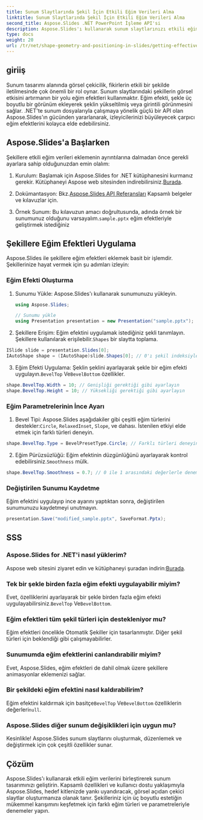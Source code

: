```yaml
---
title: Sunum Slaytlarında Şekil İçin Etkili Eğim Verileri Alma
linktitle: Sunum Slaytlarında Şekil İçin Etkili Eğim Verileri Alma
second_title: Aspose.Slides .NET PowerPoint İşleme API'si
description: Aspose.Slides'ı kullanarak sunum slaytlarınızı etkili eğim verileriyle nasıl geliştireceğinizi öğrenin. Adım adım talimatlar ve örnek kod içeren kapsamlı bir kılavuz.
type: docs
weight: 20
url: /tr/net/shape-geometry-and-positioning-in-slides/getting-effective-bevel-data/
---
```


## giriiş

Sunum tasarımı alanında görsel çekicilik, fikirlerin etkili bir şekilde iletilmesinde çok önemli bir rol oynar. Sunum slaytlarındaki şekillerin görsel etkisini artırmanın bir yolu eğim efektleri kullanmaktır. Eğim efekti, şekle üç boyutlu bir görünüm ekleyerek şeklin yükseltilmiş veya girintili görünmesini sağlar. .NET'te sunum dosyalarıyla çalışmaya yönelik güçlü bir API olan Aspose.Slides'ın gücünden yararlanarak, izleyicilerinizi büyüleyecek çarpıcı eğim efektlerini kolayca elde edebilirsiniz.

## Aspose.Slides'a Başlarken

Şekillere etkili eğim verileri eklemenin ayrıntılarına dalmadan önce gerekli ayarlara sahip olduğunuzdan emin olalım:

1.  Kurulum: Başlamak için Aspose.Slides for .NET kütüphanesini kurmanız gerekir. Kütüphaneyi Aspose web sitesinden indirebilirsiniz.[Burada](https://releases.aspose.com/slides/net/).

2.  Dokümantasyon: Bkz.[Aspose.Slides API Referansları](https://reference.aspose.com/slides/net/) Kapsamlı belgeler ve kılavuzlar için.

3.  Örnek Sunum: Bu kılavuzun amacı doğrultusunda, adında örnek bir sunumunuz olduğunu varsayalım.`sample.pptx` eğim efektleriyle geliştirmek istediğiniz

## Şekillere Eğim Efektleri Uygulama

Aspose.Slides ile şekillere eğim efektleri eklemek basit bir işlemdir. Şekillerinize hayat vermek için şu adımları izleyin:

### Eğim Efekti Oluşturma

1. Sunumu Yükle: Aspose.Slides'ı kullanarak sunumunuzu yükleyin.
   
   ```csharp
   using Aspose.Slides;
   
   // Sunumu yükle
   using Presentation presentation = new Presentation("sample.pptx");
   ```

2.  Şekillere Erişim: Eğim efektini uygulamak istediğiniz şekli tanımlayın. Şekillere kullanılarak erişilebilir.`Shapes` bir slaytta toplama.

   ```csharp
   ISlide slide = presentation.Slides[0];
   IAutoShape shape = (IAutoShape)slide.Shapes[0]; // 0'ı şekil indeksiyle değiştirin
   ```

3.  Eğim Efekti Uygulama: Şeklin şeklini ayarlayarak şekle bir eğim efekti uygulayın.`BevelTop` Ve`BevelBottom` özellikler.

   ```csharp
   shape.BevelTop.Width = 10; // Genişliği gerektiği gibi ayarlayın
   shape.BevelTop.Height = 10; // Yüksekliği gerektiği gibi ayarlayın
   ```

### Eğim Parametrelerinin İnce Ayarı

1.  Bevel Tipi: Aspose.Slides aşağıdakiler gibi çeşitli eğim türlerini destekler:`Circle`, `RelaxedInset`, `Slope`, ve dahası. İstenilen etkiyi elde etmek için farklı türleri deneyin.

   ```csharp
   shape.BevelTop.Type = BevelPresetType.Circle; // Farklı türleri deneyin
   ```

2.  Eğim Pürüzsüzlüğü: Eğim efektinin düzgünlüğünü ayarlayarak kontrol edebilirsiniz.`Smoothness` mülk.

   ```csharp
   shape.BevelTop.Smoothness = 0.7; // 0 ile 1 arasındaki değerlerle denemeler yapın
   ```

### Değiştirilen Sunumu Kaydetme

Eğim efektini uygulayıp ince ayarını yaptıktan sonra, değiştirilen sunumunuzu kaydetmeyi unutmayın.

```csharp
presentation.Save("modified_sample.pptx", SaveFormat.Pptx);
```

## SSS

### Aspose.Slides for .NET'i nasıl yüklerim?

 Aspose web sitesini ziyaret edin ve kütüphaneyi şuradan indirin:[Burada](https://releases.aspose.com/slides/net/).

### Tek bir şekle birden fazla eğim efekti uygulayabilir miyim?

 Evet, özelliklerini ayarlayarak bir şekle birden fazla eğim efekti uygulayabilirsiniz.`BevelTop` Ve`BevelBottom`.

### Eğim efektleri tüm şekil türleri için destekleniyor mu?

Eğim efektleri öncelikle Otomatik Şekiller için tasarlanmıştır. Diğer şekil türleri için beklendiği gibi çalışmayabilirler.

### Sunumumda eğim efektlerini canlandırabilir miyim?

Evet, Aspose.Slides, eğim efektleri de dahil olmak üzere şekillere animasyonlar eklemenizi sağlar.

### Bir şekildeki eğim efektini nasıl kaldırabilirim?

 Eğim efektini kaldırmak için basitçe`BevelTop` Ve`BevelBottom` özelliklerin değerleri`null`.

### Aspose.Slides diğer sunum değişiklikleri için uygun mu?

Kesinlikle! Aspose.Slides sunum slaytlarını oluşturmak, düzenlemek ve değiştirmek için çok çeşitli özellikler sunar.

## Çözüm

Aspose.Slides'ı kullanarak etkili eğim verilerini birleştirerek sunum tasarımınızı geliştirin. Kapsamlı özellikleri ve kullanıcı dostu yaklaşımıyla Aspose.Slides, hedef kitlenizde yankı uyandıracak, görsel açıdan çekici slaytlar oluşturmanıza olanak tanır. Şekilleriniz için üç boyutlu estetiğin mükemmel karışımını keşfetmek için farklı eğim türleri ve parametreleriyle denemeler yapın.